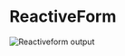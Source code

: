 # ReactiveForm

![Reactiveform output](https://user-images.githubusercontent.com/79982684/113677776-cb871d80-9672-11eb-8b11-cf33bf3aeca2.PNG)
